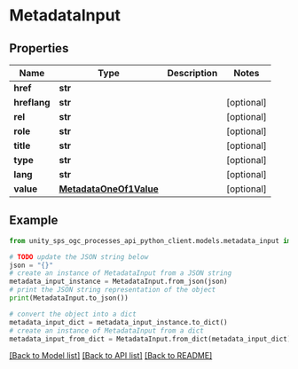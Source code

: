 # MetadataInput


## Properties

Name | Type | Description | Notes
------------ | ------------- | ------------- | -------------
**href** | **str** |  |
**hreflang** | **str** |  | [optional]
**rel** | **str** |  | [optional]
**role** | **str** |  | [optional]
**title** | **str** |  | [optional]
**type** | **str** |  | [optional]
**lang** | **str** |  | [optional]
**value** | [**MetadataOneOf1Value**](MetadataOneOf1Value.md) |  | [optional]

## Example

```python
from unity_sps_ogc_processes_api_python_client.models.metadata_input import MetadataInput

# TODO update the JSON string below
json = "{}"
# create an instance of MetadataInput from a JSON string
metadata_input_instance = MetadataInput.from_json(json)
# print the JSON string representation of the object
print(MetadataInput.to_json())

# convert the object into a dict
metadata_input_dict = metadata_input_instance.to_dict()
# create an instance of MetadataInput from a dict
metadata_input_from_dict = MetadataInput.from_dict(metadata_input_dict)
```
[[Back to Model list]](../README.md#documentation-for-models) [[Back to API list]](../README.md#documentation-for-api-endpoints) [[Back to README]](../README.md)
